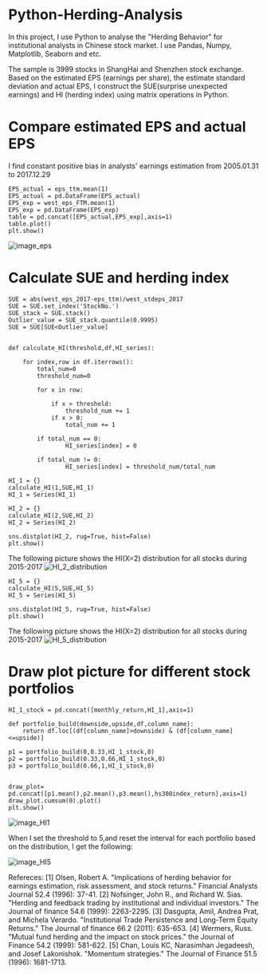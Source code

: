 # Python-Herding-Analysis
In this project, I use Python to analyse the "Herding Behavior" for institutional analysts in Chinese stock market. I use Pandas, Numpy, Matplotlib, Seaborn and etc.

The sample is 3999 stocks in ShangHai and Shenzhen stock exchange. Based on the estimated EPS (earnings per share), the estimate standard deviation and actual EPS, I construct the SUE(surprise unexpected earnings) and HI (herding index) using 
matrix operations in Python.

# Compare estimated EPS and actual EPS 

I find constant positive bias in analysts' earnings estimation from 2005.01.31 to 2017.12.29

    EPS_actual = eps_ttm.mean(1)
    EPS_actual = pd.DataFrame(EPS_actual)
    EPS_exp = west_eps_FTM.mean(1)
    EPS_exp = pd.DataFrame(EPS_exp)
    table = pd.concat([EPS_actual,EPS_exp],axis=1)
    table.plot()
    plt.show()
 
![image_eps](https://github.com/YourongYe/Python-Herding-Analysis/blob/master/EPS.png)

# Calculate SUE and herding index
    SUE = abs(west_eps_2017-eps_ttm)/west_stdeps_2017
    SUE = SUE.set_index('StockNo.')
    SUE_stack = SUE.stack()
    Outlier_value = SUE_stack.quantile(0.9995)
    SUE = SUE[SUE<Outlier_value]


    def calculate_HI(threshold,df,HI_series):
    
        for index,row in df.iterrows():
            total_num=0
            threshold_num=0

            for x in row:

                if x > threshold:
                    threshold_num += 1
                if x > 0:
                    total_num += 1

            if total_num == 0:
                    HI_series[index] = 0

            if total_num != 0:
                    HI_series[index] = threshold_num/total_num

    HI_1 = {}
    calculate_HI(1,SUE,HI_1)
    HI_1 = Series(HI_1)

    HI_2 = {}
    calculate_HI(2,SUE,HI_2)
    HI_2 = Series(HI_2)
  
    sns.distplot(HI_2, rug=True, hist=False)
    plt.show()

The following picture shows the HI(X=2) distribution for all stocks during 2015-2017
![HI_2_distribution](https://github.com/YourongYe/Python-Herding-Analysis/blob/master/HI_2_distribution.png)
    
    HI_5 = {}
    calculate_HI(5,SUE,HI_5)
    HI_5 = Series(HI_5)
    
    sns.distplot(HI_5, rug=True, hist=False)
    plt.show()
    
The following picture shows the HI(X=2) distribution for all stocks during 2015-2017
![HI_5_distribution](https://github.com/YourongYe/Python-Herding-Analysis/blob/master/HI_5_distribution.png)

# Draw plot picture for different stock portfolios
    HI_1_stock = pd.concat([monthly_return,HI_1],axis=1)
    
    def portfolio_build(downside,upside,df,column_name):
        return df.loc[(df[column_name]>downside) & (df[column_name]<=upside)]

    p1 = portfolio_build(0,0.33,HI_1_stock,0)
    p2 = portfolio_build(0.33,0.66,HI_1_stock,0)
    p3 = portfolio_build(0.66,1,HI_1_stock,0)
    
    
    draw_plot= pd.concat([p1.mean(),p2.mean(),p3.mean(),hs300index_return],axis=1)
    draw_plot.cumsum(0).plot()
    plt.show()
    
![image_HI1](https://github.com/YourongYe/Python-Herding-Analysis/blob/master/HI1.png)
    
When I set the threshold to 5,and reset the interval for each portfolio based on the distribution, I get the following:

![image_HI5](https://github.com/YourongYe/Python-Herding-Analysis/blob/master/HI5.png)

Refereces: 
[1] Olsen, Robert A. "Implications of herding behavior for earnings estimation, risk assessment, and stock returns." Financial Analysts Journal 52.4 (1996): 37-41.
[2] Nofsinger, John R., and Richard W. Sias. "Herding and feedback trading by institutional and individual investors." The Journal of finance 54.6 (1999): 2263-2295.
[3] Dasgupta, Amil, Andrea Prat, and Michela Verardo. "Institutional Trade Persistence and Long‐Term Equity Returns." The Journal of finance 66.2 (2011): 635-653.
[4] Wermers, Russ. "Mutual fund herding and the impact on stock prices." the Journal of Finance 54.2 (1999): 581-622.
[5] Chan, Louis KC, Narasimhan Jegadeesh, and Josef Lakonishok. "Momentum strategies." The Journal of Finance 51.5 (1996): 1681-1713.

